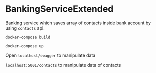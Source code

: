 # BankingServiceExtended

Banking service which saves array of contacts inside bank account by using `contacts` api.

`docker-compose build`

`docker-compose up`

Open `localhost/swagger` to manipulate data

`localhost:5001/contacts` to manipulate data of contacts


